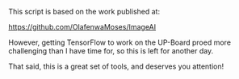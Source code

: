 This script is based on the work published at:

https://github.com/OlafenwaMoses/ImageAI

However, getting TensorFlow to work on the UP-Board proed more challenging than I have time for, so this is left for another day.


That said, this is a great set of tools, and deserves you attention!

